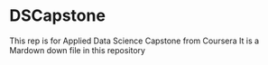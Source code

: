 # DSCapstone
This rep is for Applied Data Science Capstone from Coursera
It is a Mardown down file in this repository
